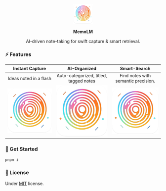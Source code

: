 <p align="center"><img src="./assets/logo-128x128-shadow.png" alt="logo" height="64"></p>
<p align="center"><b>MemoLM</b></p>
<p align="center">AI-driven note-taking for swift capture & smart retrieval.</p>

### ⚡ Features

| Instant Capture | AI-Organized | Smart-Search |
| :-: | :-: | :-: |
| Ideas noted in a flash | Auto-categorized, titled, tagged notes | Find notes with semantic precision. | 
| <img src="./assets/logo-512x512.png" /> |  <img src="./assets/logo-512x512.png" />  |  <img src="./assets/logo-512x512.png" />  |

### 🚀 Get Started

```powershell
pnpm i
```

### 📄 License

Under [MIT](./LICENSE) license.